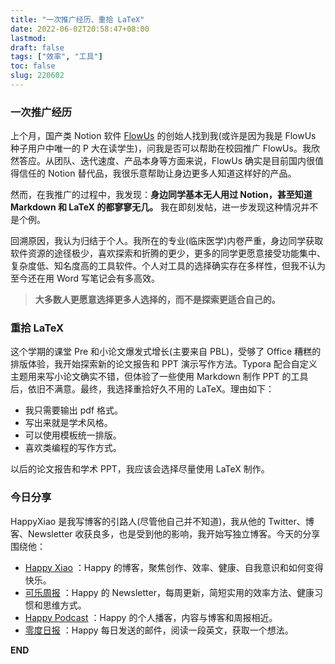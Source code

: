 ```yaml
---
title: "一次推广经历、重拾 LaTeX"
date: 2022-06-02T20:58:47+08:00
lastmod: 
draft: false
tags: ["效率", "工具"]
toc: false
slug: 220602
---
```


### 一次推广经历

上个月，国产类 Notion 软件 [FlowUs](https://flowus.cn/product) 的创始人找到我(或许是因为我是 FlowUs 种子用户中唯一的 P 大在读学生)，问我是否可以帮助在校园推广 FlowUs。我欣然答应。从团队、迭代速度、产品本身等方面来说，FlowUs 确实是目前国内很值得信任的 Notion 替代品，我很乐意帮助让身边更多人知道这样好的产品。

然而，在我推广的过程中，我发现：**身边同学基本无人用过 Notion，甚至知道 Markdown 和 LaTeX 的都寥寥无几。** 我在即刻发帖，进一步发现这种情况并不是个例。

回溯原因，我认为归结于个人。我所在的专业(临床医学)内卷严重，身边同学获取软件资源的途径极少，喜欢探索和折腾的更少，更多的同学更愿意接受功能集中、复杂度低、知名度高的工具软件。个人对工具的选择确实存在多样性，但我不认为至今还在用 Word 写笔记会有多高效。

> **大多数人更愿意选择更多人选择的，而不是探索更适合自己的。**

### 重拾 LaTeX

这个学期的课堂 Pre 和小论文爆发式增长(主要来自 PBL)，受够了 Office 糟糕的排版体验，我开始探索新的论文报告和 PPT 演示写作方法。Typora 配合自定义主题用来写小论文确实不错，但体验了一些使用 Markdown 制作 PPT 的工具后，依旧不满意。最终，我选择重拾好久不用的 LaTeX。理由如下：

- 我只需要输出 pdf 格式。
- 写出来就是学术风格。
- 可以使用模板统一排版。
- 喜欢类编程的写作方式。

以后的论文报告和学术 PPT，我应该会选择尽量使用 LaTeX 制作。

### 今日分享

HappyXiao 是我写博客的引路人(尽管他自己并不知道)，我从他的 Twitter、博客、Newsletter 收获良多，也是受到他的影响，我开始写独立博客。今天的分享围绕他：

- [Happy Xiao](https://happyxiao.com/) ：Happy 的博客，聚焦创作、效率、健康、自我意识和如何变得快乐。
- [可乐周报](https://coke.do/) ：Happy 的 Newsletter，每周更新，简短实用的效率方法、健康习惯和思维方式。
- [Happy Podcast](https://happyxiao.com/%E6%92%AD%E5%AE%A2/happy-podcast/) ：Happy 的个人播客，内容与博客和周报相近。
- [零度日报](https://zerocoke.ck.page/f93d466e83) ：Happy 每日发送的邮件，阅读一段英文，获取一个想法。

**END**